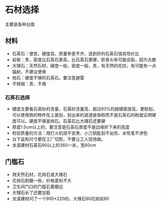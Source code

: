 # 石材选择

主要是各种台面

## 材料

* 石英石：便宜，硬度高，质量参差不齐，选到好的石英石很具性价比
* 岩板：贵，密度比石英石更高，比石英石更硬，砍骨头有可能会裂，因为太脆
* 大理石：天然石材，硬度一般，密度一般，贵，有天然的花纹，有可能有一点辐射，不建议使用
* 岗石：硬度不够的石英石，要注意避雷
* 不锈钢：贵，不用

### 石英石选择

* 硬度主要看石英砂的含量，石英砂含量高，超过93%的就硬密度高，更耐划，可以使用铁的物件在上面划，划出来的道道是铁粉而不是石英石的粉就证明硬度可以。硬度不够是岗石。石英石比大理石还要硬
* 厚度1.5cm以上的，要注意是石英石厚度不是边缘折下来的高度
* 检验质量的方法：用打火机烧不变黑、小刀钥匙划不出伤、水性笔不渗色
* 台下盆和尺寸要在工厂切割，不要让工人现场做。
* 龙溪建材石英石90以上的360一米，宽60cm

## 门槛石

* 用天然石材，花岗石或大理石
* 花岗石耐磨一些，价格差别不大
* 卫生间门口的门槛石要磨边
* 大理石长了还要加筋
* 龙溪建材问了一个900*220的，大理石90花岗岩80